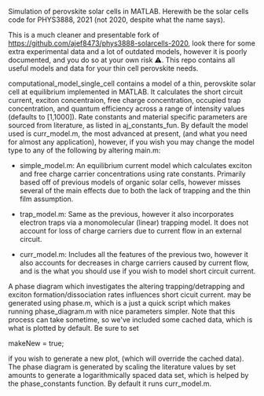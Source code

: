 Simulation of perovskite solar cells in MATLAB. 
Herewith be the solar cells code for PHYS3888, 2021 (not 2020, despite what the name says). 

This is a much cleaner and presentable fork of https://github.com/ajef8473/phys3888-solarcells-2020, look there for some extra experimental data and a lot of outdated models, however it is poorly documented, and you do so at your own risk ⚠️. This repo contains all useful models and data for your thin cell perovskite needs.

computational_model_single_cell contains a model of a thin, perovskite solar cell at equilibrium implemented in MATLAB. It calculates the short circuit current, exciton concentraion, free charge concentration, occupied trap concentration, and quantum efficiency across a range of intensity values (defaults to [1,1000]). Rate constants and material specific parameters are sourced from literature, as listed in aj_constants_fun. By default the model used is curr_model.m, the most advanced at present, (and what you need for almost any application), however, if you wish you may change the model type to any of the following by altering main.m:

- simple_model.m: An equilibrium current model which calculates exciton and free charge carrier concentrations using rate constants. Primarily based off of previous models of organic solar cells, however misses several of the main effects due to both the lack of trapping and the thin film assumption.

- trap_model.m: Same as the previous, however it also incorporates electron traps via a monomolecular (linear) trapping model. It does not account for loss of charge carriers due to current flow in an external circuit.
 
- curr_model.m: Includes all the features of the previous two, however it also accounts for decreases in charge carriers caused by current flow, and is the what you should use if you wish to model short circuit current.



A phase diagram which investigates the altering trapping/detrapping and exciton formation/dissociation rates influences short cicuit current. may be generated using phase.m, which is a just a quick script which makes running phase_diagram.m with nice parameters simpler. Note that this process can take sometime, so we've included some cached data, which is what is plotted by default. Be sure to set 

makeNew = true;

if you wish to generate a new plot, (which will override the cached data). The phase diagram is generated by scaling the literature values by set amounts to generate a logarithmically spaced data set, which is helped by the phase_constants function. By default it runs curr_model.m.

